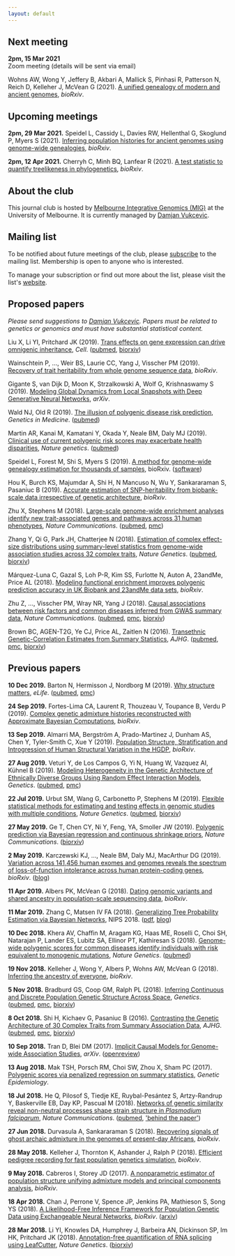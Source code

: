 ```yaml
---
layout: default
---
```



## Next meeting

**2pm, 15 Mar 2021**  
Zoom meeting (details will be sent via email)

Wohns AW, Wong Y, Jeffery B, Akbari A, Mallick S, Pinhasi R, Patterson N, Reich
D, Kelleher J, McVean G (2021).  [A unified genealogy of modern and ancient
genomes](https://doi.org/10.1101/2021.02.16.431497), *bioRxiv*.


## Upcoming meetings

**2pm, 29 Mar 2021.**  Speidel L, Cassidy L, Davies RW, Hellenthal G, Skoglund
P, Myers S (2021). [Inferring population histories for ancient genomes using
genome-wide genealogies](https://doi.org/10.1101/2021.02.17.431573), *bioRxiv*.

**2pm, 12 Apr 2021.**  Cherryh C, Minh BQ, Lanfear R (2021).  [A test statistic
to quantify treelikeness in
phylogenetics](https://doi.org/10.1101/2021.02.16.431544), *bioRxiv*.


## About the club

This journal club is hosted by [Melbourne Integrative Genomics
(MIG)](http://research.unimelb.edu.au/integrative-genomics) at the University
of Melbourne.  It is currently managed by [Damjan
Vukcevic](http://research.unimelb.edu.au/integrative-genomics/research/statistical-genetics-vukcevic).


## Mailing list

To be notified about future meetings of the club, please
[subscribe](https://lists.unimelb.edu.au/subscribe/statgen) to the mailing
list.  Membership is open to anyone who is interested.

To manage your subscription or find out more about the list, please visit the
list's [website](https://lists.unimelb.edu.au/info/statgen).


## Proposed papers

*Please send suggestions to
[Damjan Vukcevic](mailto:damjan.vukcevic@unimelb.edu.au).
Papers must be related to genetics or genomics and must have substantial
statistical content.*


Liu X, Li YI, Pritchard JK (2019).  [Trans effects on gene expression can drive
omnigenic inheritance](https://doi.org/10.1016/j.cell.2019.04.014), *Cell*.
([pubmed](https://www.ncbi.nlm.nih.gov/pubmed/31051098),
[biorxiv](https://doi.org/10.1101/425108))

Wainschtein P, ..., Weir BS, Laurie CC, Yang J, Visscher PM (2019).  [Recovery
of trait heritability from whole genome sequence
data](https://doi.org/10.1101/588020), *bioRxiv*.

Gigante S, van Dijk D, Moon K, Strzalkowski A, Wolf G, Krishnaswamy S (2019).
[Modeling Global Dynamics from Local Snapshots with Deep Generative Neural
Networks](https://arxiv.org/abs/1802.03497), *arXiv*.

Wald NJ, Old R (2019).  [The illusion of polygenic disease risk
prediction](https://doi.org/10.1038/s41436-018-0418-5), *Genetics in Medicine*.
([pubmed](https://www.ncbi.nlm.nih.gov/pubmed/30635622))

Martin AR, Kanai M, Kamatani Y, Okada Y, Neale BM, Daly MJ (2019).  [Clinical
use of current polygenic risk scores may exacerbate health
disparities](https://doi.org/10.1038/s41588-019-0379-x), *Nature genetics*.
([pubmed](https://www.ncbi.nlm.nih.gov/pubmed/30926966))

Speidel L, Forest M, Shi S, Myers S (2019). [A method for genome-wide genealogy
estimation for thousands of samples](https://doi.org/10.1101/550558), bioRxiv.
([software](https://myersgroup.github.io/relate/))

Hou K, Burch KS, Majumdar A, Shi H, N Mancuso N, Wu Y, Sankararaman S, Pasaniuc
B (2019).  [Accurate estimation of SNP-heritability from biobank-scale data
irrespective of genetic architecture](https://doi.org/10.1101/526855),
*bioRxiv*.

Zhu X, Stephens M (2018).  [Large-scale genome-wide enrichment analyses
identify new trait-associated genes and pathways across 31 human
phenotypes](https://doi.org/10.1038/s41467-018-06805-x), *Nature
Communications*. ([pubmed](https://www.ncbi.nlm.nih.gov/pubmed/30341297),
[pmc](https://www.ncbi.nlm.nih.gov/pmc/articles/PMC6195536/))

Zhang Y, Qi G, Park JH, Chatterjee N (2018).  [Estimation of complex
effect-size distributions using summary-level statistics from genome-wide
association studies across 32 complex
traits](https://doi.org/10.1038/s41588-018-0193-x), *Nature Genetics*.
([pubmed](https://www.ncbi.nlm.nih.gov/pubmed/30104760),
[biorxiv](https://doi.org/10.1101/175406))

Márquez-Luna C, Gazal S, Loh P-R, Kim SS, Furlotte N, Auton A, 23andMe, Price
AL (2018).  [Modeling functional enrichment improves polygenic prediction
accuracy in UK Biobank and 23andMe data sets](https://doi.org/10.1101/375337),
*bioRxiv*.

Zhu Z, ...,  Visscher PM, Wray NR, Yang J (2018).  [Causal associations between
risk factors and common diseases inferred from GWAS summary
data](https://doi.org/10.1038/s41467-017-02317-2), *Nature Communications*.
([pubmed](https://www.ncbi.nlm.nih.gov/pubmed/29335400),
[pmc](https://www.ncbi.nlm.nih.gov/pmc/articles/PMC5768719/),
[biorxiv](https://doi.org/10.1101/168674))

Brown BC, AGEN-T2G, Ye CJ, Price AL, Zaitlen N (2016).  [Transethnic
Genetic-Correlation Estimates from Summary
Statistics](https://doi.org/10.1016/j.ajhg.2016.05.001), *AJHG*.
([pubmed](https://www.ncbi.nlm.nih.gov/pubmed/27321947),
[pmc](https://www.ncbi.nlm.nih.gov/pmc/articles/PMC5005434/),
[biorxiv](https://doi.org/10.1101/036657))


## Previous papers

**10 Dec 2019.**  Barton N, Hermisson J, Nordborg M (2019).  [Why structure
matters](https://doi.org/10.7554/eLife.45380), *eLife*.
([pubmed](https://www.ncbi.nlm.nih.gov/pubmed/30895925),
[pmc](https://www.ncbi.nlm.nih.gov/pmc/articles/PMC6428565/))

**24 Sep 2019.**  Fortes-Lima CA, Laurent R, Thouzeau V, Toupance B, Verdu
P (2019).  [Complex genetic admixture histories reconstructed with Approximate
Bayesian Computations](https://doi.org/10.1101/761452), *bioRxiv*.

**13 Sep 2019.**  Almarri MA, Bergström A, Prado-Martinez J, Dunham AS, Chen Y,
Tyler-Smith C, Xue Y (2019).  [Population Structure, Stratification and
Introgression of Human Structural Variation in the
HGDP](https://doi.org/10.1101/746172), *bioRxiv*.

**27 Aug 2019.**  Veturi Y, de Los Campos G, Yi N, Huang W, Vazquez AI, Kühnel
B (2019). [Modeling Heterogeneity in the Genetic Architecture of Ethnically
Diverse Groups Using Random Effect Interaction
Models](https://doi.org/10.1534/genetics.119.301909), *Genetics*.
([pubmed](https://www.ncbi.nlm.nih.gov/pubmed/30796011),
[pmc](https://www.ncbi.nlm.nih.gov/pmc/articles/PMC6456318/))

**22 Jul 2019.**  Urbut SM, Wang G, Carbonetto P, Stephens M (2019).  [Flexible
statistical methods for estimating and testing effects in genomic studies with
multiple conditions](https://doi.org/10.1038/s41588-018-0268-8), *Nature
Genetics*. ([pubmed](https://www.ncbi.nlm.nih.gov/pubmed/30478440),
[biorxiv](https://doi.org/10.1101/096552))

**27 May 2019.**  Ge T, Chen CY, Ni Y, Feng, YA, Smoller JW (2019).  [Polygenic
prediction via Bayesian regression and continuous shrinkage
priors](http://dx.doi.org/10.1038/s41467-019-09718-5), *Nature Communications*.
([biorxiv](https://doi.org/10.1101/416859))

**2 May 2019.**  Karczewski KJ, ..., Neale BM, Daly MJ, MacArthur DG (2019).
[Variation across 141,456 human exomes and genomes reveals the spectrum of
loss-of-function intolerance across human protein-coding
genes](https://doi.org/10.1101/531210), *bioRxiv*.
([blog](http://www.cureffi.org/2019/01/28/using-human-lof-variants-to-evaluate-drug-targets/))

**11 Apr 2019.**  Albers PK, McVean G (2018).  [Dating genomic variants and
shared ancestry in population-scale sequencing
data](https://doi.org/10.1101/416610), *bioRxiv*.

**11 Mar 2019.**  Zhang C, Matsen IV FA (2018).  [Generalizing Tree Probability Estimation via Bayesian Networks](https://papers.nips.cc/paper/7418-generalizing-tree-probability-estimation-via-bayesian-networks), NIPS 2018. ([pdf](https://papers.nips.cc/paper/7418-generalizing-tree-probability-estimation-via-bayesian-networks.pdf), [blog](https://matsen.fredhutch.org/general/2018/12/05/sbn.html))

**10 Dec 2018.**  Khera AV, Chaffin M, Aragam KG, Haas ME, Roselli C, Choi SH,
Natarajan P, Lander ES, Lubitz SA, Ellinor PT, Kathiresan S (2018).
[Genome-wide polygenic scores for common diseases identify individuals with
risk equivalent to monogenic
mutations](https://doi.org/10.1038/s41588-018-0183-z), *Nature Genetics*.
([pubmed](https://www.ncbi.nlm.nih.gov/pubmed/30104762))

**19 Nov 2018.**  Kelleher J, Wong Y, Albers P, Wohns AW, McVean G (2018).
[Inferring the ancestry of everyone](https://doi.org/10.1101/458067),
*bioRxiv*.

**5 Nov 2018.**  Bradburd GS, Coop GM, Ralph PL (2018).  [Inferring Continuous
and Discrete Population Genetic Structure Across
Space](https://doi.org/10.1534/genetics.118.301333), *Genetics*.
([pubmed](https://www.ncbi.nlm.nih.gov/pubmed/30026187),
[pmc](https://www.ncbi.nlm.nih.gov/pmc/articles/PMC6116973/),
[biorxiv](https://doi.org/10.1101/189688))

**8 Oct 2018.**  Shi H, Kichaev G, Pasaniuc B (2016).  [Contrasting the Genetic
Architecture of 30 Complex Traits from Summary Association
Data](https://doi.org/10.1016/j.ajhg.2016.05.013), *AJHG*.
([pubmed](https://www.ncbi.nlm.nih.gov/pubmed/27346688),
[pmc](https://www.ncbi.nlm.nih.gov/pmc/articles/PMC5005444/),
[biorxiv](https://doi.org/10.1101/035907))

**10 Sep 2018.**  Tran D, Blei DM (2017).  [Implicit Causal Models for
Genome-wide Association Studies](https://arxiv.org/abs/1710.10742), *arXiv*.
([openreview](https://openreview.net/forum?id=SyELrEeAb))

**13 Aug 2018.**  Mak TSH, Porsch RM, Choi SW, Zhou X, Sham PC (2017).
[Polygenic scores via penalized regression on summary
statistics](https://doi.org/10.1002/gepi.22050), *Genetic Epidemiology*.

**18 Jul 2018.**  He Q, Pilosof S, Tiedje KE, Ruybal-Pesántez S, Artzy-Randrup
Y, Baskerville EB, Day KP, Pascual M (2018).  [Networks of genetic similarity
reveal non-neutral processes shape strain structure in *Plasmodium
falciparum*](https://doi.org/10.1038/s41467-018-04219-3), *Nature
Communications*. ([pubmed](https://www.ncbi.nlm.nih.gov/pubmed/29739937),
['behind the
paper'](https://naturemicrobiologycommunity.nature.com/users/108152-qixin-he/posts/32988-why-a-diverse-approach-is-needed-to-tackle-a-hyperdiverse-malaria-antigen-system))

**27 Jun 2018.**  Durvasula A, Sankararaman S (2018).  [Recovering signals of
ghost archaic admixture in the genomes of present-day
Africans](https://doi.org/10.1101/285734), *bioRxiv*.

**28 May 2018.**  Kelleher J, Thornton K, Ashander J, Ralph P (2018).
[Efficient pedigree recording for fast population genetics
simulation](https://doi.org/10.1101/248500), *bioRxiv*.

**9 May 2018.**  Cabreros I, Storey JD (2017).  [A nonparametric estimator of
population structure unifying admixture models and principal components
analysis](https://doi.org/10.1101/240812), *bioRxiv*.

**18 Apr 2018.**  Chan J, Perrone V, Spence JP, Jenkins PA, Mathieson S, Song
YS (2018).  [A Likelihood-Free Inference Framework for Population Genetic Data
using Exchangeable Neural Networks](https://doi.org/10.1101/267211 ),
*bioRxiv*. ([arxiv](https://arxiv.org/abs/1802.06153))

**28 Mar 2018.**  Li YI, Knowles DA, Humphrey J, Barbeira AN, Dickinson SP, Im
HK, Pritchard JK (2018).  [Annotation-free quantification of RNA splicing using
LeafCutter](https://dx.doi.org/10.1038/s41588-017-0004-9), *Nature Genetics*.
([biorxiv](https://doi.org/10.1101/044107))
